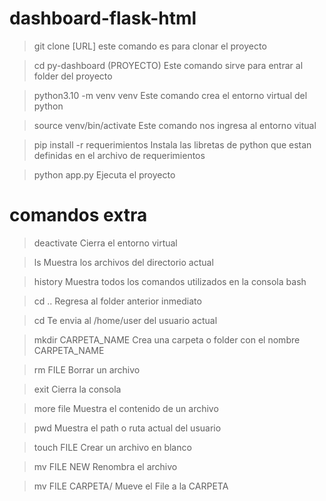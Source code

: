 # dashboard-flask-html
> git clone [URL] 
este comando es para clonar el proyecto

> cd py-dashboard (PROYECTO) 
Este comando sirve para entrar al folder del proyecto 

> python3.10 -m venv venv 
Este comando crea el entorno virtual del python

> source venv/bin/activate 
Este comando nos ingresa al entorno vitual

> pip install -r requerimientos 
Instala las libretas de python que estan definidas en el archivo de requerimientos

> python app.py 
Ejecuta el proyecto

# comandos extra

> deactivate 
Cierra el entorno virtual

> ls 
Muestra los archivos del directorio actual

> history 
Muestra todos los comandos utilizados en la consola bash

> cd .. 
Regresa al folder anterior inmediato

> cd 
Te envia al /home/user del usuario actual

> mkdir CARPETA_NAME 
Crea una carpeta o folder con el nombre CARPETA_NAME

> rm FILE 
Borrar un archivo

> exit 
Cierra la consola

> more file 
Muestra el contenido de un archivo

> pwd 
Muestra el path o ruta actual del usuario

> touch FILE 
Crear un archivo en blanco

> mv FILE NEW 
Renombra el archivo

> mv FILE CARPETA/ 
Mueve el File a la CARPETA
 